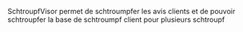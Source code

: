 SchtroupfVisor permet de schtroumpfer les avis clients et de pouvoir schtroupfer la base de schtroumpf client pour plusieurs schtroupf
